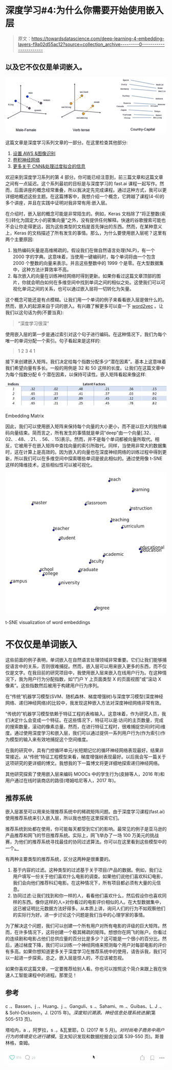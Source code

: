 # 深度学习#4:为什么你需要开始使用嵌入层

> 原文：<https://towardsdatascience.com/deep-learning-4-embedding-layers-f9a02d55ac12?source=collection_archive---------0----------------------->

## 以及它不仅仅是单词嵌入。

![](img/70acedde766255842350113467c63b64.png)

这篇文章是深度学习系列文章的一部分。在这里检查其他部分:

1.  [设置 AWS &图像识别](https://medium.com/towards-data-science/deep-learning-1-1a7e7d9e3c07)
2.  [卷积神经网络](https://medium.com/towards-data-science/deep-learning-2-f81ebe632d5c)
3.  [更多关于 CNN&处理过度拟合的信息](https://medium.com/towards-data-science/deep-learning-3-more-on-cnns-handling-overfitting-2bd5d99abe5d)

欢迎来到深度学习系列的第 4 部分。你可能已经注意到，前三篇文章和这篇文章之间有一点延迟。这个系列最初的目标是与深度学习的 fast.ai 课程一起写作。然而，后面讲座的概念经常重叠，所以我决定先完成课程。通过这种方式，我可以更详细地概述这些主题。在这篇博客中，我想介绍一个概念，它跨越了课程(4-6)的多个讲座，并且在实践中证明对我非常有用:嵌入层。

在介绍时，嵌入层的概念可能是非常陌生的。例如，Keras 文档除了“将正整数(索引)转化为固定大小的密集向量”之外，没有提供任何解释。快速的谷歌搜索可能也不会让你走得更远，因为这些类型的文档是首先弹出的东西。然而，在某种意义上，Keras 的文档描述了所有发生的事情。那么，为什么要使用嵌入层呢？这里有两个主要原因:

1.  独热编码矢量是高维稀疏的。假设我们在做自然语言处理(NLP)，有一个 2000 字的字典。这意味着，当使用一键编码时，每个单词将由一个包含 2000 个整数的向量来表示。并且这些整数中的 1999 个是零。在大型数据集中，这种方法计算效率不高。
2.  每次嵌入的向量在训练神经网络时得到更新。如果你看过这篇文章顶部的图片，你就会明白如何在多维空间中找到单词之间的相似之处。这使我们可以可视化单词之间的关系，也可以通过嵌入层将一切转化为矢量。

这个概念可能还是有点模糊。让我们用一个单词的例子来看看嵌入层是做什么的。然而，嵌入的起源来自于词的嵌入。有兴趣了解更多可以查一下 [word2vec](https://arxiv.org/pdf/1301.3781.pdf) 。让我们以这句话为例(不要当真):

> “深度学习很深”

使用嵌入层的第一步是通过索引对这个句子进行编码。在这种情况下，我们为每个唯一的单词分配一个索引。句子看起来是这样的:

> 1 2 3 4 1

接下来创建嵌入矩阵。我们决定给每个指数分配多少“潜在因素”。基本上这意味着我们希望向量有多长。一般的用例是 32 和 50 这样的长度。让我们在这篇文章中为每个指数分配 6 个潜在因素，以保持可读性。嵌入矩阵看起来像这样:

![](img/45cd335aeaa95393a8b806ef5587d233.png)

Embedding Matrix

因此，我们可以使用嵌入矩阵来保持每个向量的大小更小，而不是以巨大的独热编码向量结束。简而言之，所有发生的事情就是单词“deep”由一个向量[.32、. 02、. 48、. 21、. 56、. 15]表示。然而，并不是每个单词都被向量所取代。相反，它被用于在嵌入矩阵中查找向量的索引所取代。同样，当使用非常大的数据集时，这在计算上是高效的。因为嵌入的向量也在深度神经网络的训练过程中得到更新，所以我们可以在多维空间中探索哪些单词是彼此相似的。通过使用像 t-SNE 这样的降维技术，这些相似性可以被可视化。

![](img/a7b38c6fc3573afe4508becd0c2f0332.png)

t-SNE visualization of word embeddings

# 不仅仅是单词嵌入

这些前面的例子表明，单词嵌入在自然语言处理领域非常重要。它们让我们能够捕捉语言中的关系，否则很难捕捉。然而，嵌入层可以用来嵌入更多的东西，而不仅仅是文字。在我目前的研究项目中，我使用嵌入层来嵌入在线用户行为。在这种情况下，我为用户行为分配指数，如“门户 Y 上页面类型 X 的页面视图”或“滚动 X 像素”。这些指数然后被用于构建用户行为序列。

在“传统”机器学习模型(SVM、随机森林、梯度增强树)与深度学习模型(深度神经网络、递归神经网络)的比较中，我发现这种嵌入方法对深度神经网络非常有效。

“传统的”机器学习模型依赖于特征工程的表格输入。这意味着，作为研究人员，我们决定什么会变成一个特征。在这些情况下，特征可以是:访问的主页数量，完成的搜索数量，滚动的像素总量。然而，在进行特征工程时，很难捕捉空间(时间)维度。通过使用深度学习和嵌入层，我们可以通过提供一系列用户行为(作为索引)作为模型的输入来有效地捕捉这个空间维度。

在我的研究中，具有门控循环单元/长短期记忆的循环神经网络表现最好。结果非常接近。从“传统”特征工程模型来看，梯度增强树表现最好。以后我会写一篇关于这项研究的更详细的博文。我想我的下一篇博文将更详细地探索递归神经网络。

其他研究探索了使用嵌入层来编码 MOOCs 中的学生行为(皮赫等人，2016 年)和用户通过在线时装商店的路径(塔姆哈尼等人，2017 年)。

## 推荐系统

嵌入层甚至可以用来处理推荐系统中的稀疏矩阵问题。由于深度学习课程(fast.ai)使用推荐系统来引入嵌入层，所以我也想在这里探索它们。

推荐系统到处都在使用，你可能每天都受到它们的影响。最常见的例子是亚马逊的产品推荐和网飞的节目推荐系统。实际上，网飞举办了一场 100 万美元的挑战赛，为他们的推荐系统寻找最佳的协同过滤算法。你可以在这里看到这些模型中的一个[。](http://abeautifulwww.com/wp-content/uploads/2007/04/netflixAllMovies-blackBack3[5].jpg)

有两种主要类型的推荐系统，区分这两种是很重要的。

1.  基于内容的过滤。这种类型的过滤基于关于项目/产品的数据。例如，我们让用户填写一份关于他们喜欢什么电影的调查。如果他们说他们喜欢科幻电影，我们会向他们推荐科幻电影。在这种情况下，所有项目都必须有大量的元信息。
2.  协同过滤:让我们找到和你一样的人，看看他们喜欢什么，然后假设你也喜欢同样的东西。像你这样的人=对你看过的电影评价相似的人。在大型数据集中，这已被证明比元数据方法好得多。从本质上讲，询问人们的行为不如观察他们的实际行为好。进一步讨论这个问题是我们当中的心理学家的事情。

为了解决这个问题，我们可以创建一个所有用户对所有电影的评级的巨大矩阵。然而，在许多情况下，这将创建一个极其稀疏的矩阵。想想你在网飞的账户。你看过的连续剧和电影占他们总供应量的百分比是多少？这可能是一个很小的百分比。然后，通过梯度下降，我们可以训练一个神经网络来预测每个用户对每部电影的评价有多高。如果你想知道更多关于深度学习在推荐系统中的使用，请告诉我，我们可以一起进一步探索。总之，嵌入层是惊人的，不应该被忽视。

如果你喜欢这篇文章，一定要推荐给别人看。你也可以按照这个简介来跟上我在快速人工智能课程中的进程。那里见！

## 参考

c .、Bassen、j .、Huang、j .、Ganguli、s .、Sahami、m .、Guibas、L. J .、& Sohl-Dickstein，J. (2015 年)。*深度知识溯源。神经信息处理系统进展*(第 505-513 页)。

塔哈内，a .，阿罗拉，s .，&瓦里耶，D. (2017 年 5 月)。*对时尚电子商务中用户行为的情境变化进行建模*。亚太知识发现和数据挖掘会议(第 539-550 页)。斯普林格，查姆。

![](img/338e91424f021d6b703d7808e936e534.png)